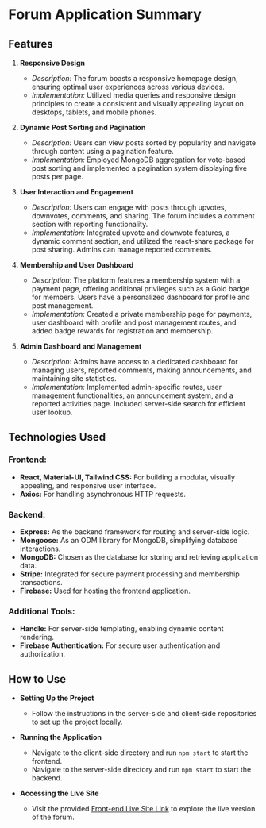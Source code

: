 # Forum Application Summary

## Features

1. **Responsive Design**
   - *Description:* The forum boasts a responsive homepage design, ensuring optimal user experiences across various devices.
   - *Implementation:* Utilized media queries and responsive design principles to create a consistent and visually appealing layout on desktops, tablets, and mobile phones.

2. **Dynamic Post Sorting and Pagination**
   - *Description:* Users can view posts sorted by popularity and navigate through content using a pagination feature.
   - *Implementation:* Employed MongoDB aggregation for vote-based post sorting and implemented a pagination system displaying five posts per page.

3. **User Interaction and Engagement**
   - *Description:* Users can engage with posts through upvotes, downvotes, comments, and sharing. The forum includes a comment section with reporting functionality.
   - *Implementation:* Integrated upvote and downvote features, a dynamic comment section, and utilized the react-share package for post sharing. Admins can manage reported comments.

4. **Membership and User Dashboard**
   - *Description:* The platform features a membership system with a payment page, offering additional privileges such as a Gold badge for members. Users have a personalized dashboard for profile and post management.
   - *Implementation:* Created a private membership page for payments, user dashboard with profile and post management routes, and added badge rewards for registration and membership.

5. **Admin Dashboard and Management**
   - *Description:* Admins have access to a dedicated dashboard for managing users, reported comments, making announcements, and maintaining site statistics.
   - *Implementation:* Implemented admin-specific routes, user management functionalities, an announcement system, and a reported activities page. Included server-side search for efficient user lookup.

## Technologies Used

### Frontend:
- **React, Material-UI, Tailwind CSS:** For building a modular, visually appealing, and responsive user interface.
- **Axios:** For handling asynchronous HTTP requests.

### Backend:
- **Express:** As the backend framework for routing and server-side logic.
- **Mongoose:** As an ODM library for MongoDB, simplifying database interactions.
- **MongoDB:** Chosen as the database for storing and retrieving application data.
- **Stripe:** Integrated for secure payment processing and membership transactions.
- **Firebase:** Used for hosting the frontend application.

### Additional Tools:
- **Handle:** For server-side templating, enabling dynamic content rendering.
- **Firebase Authentication:** For secure user authentication and authorization.

## How to Use

- **Setting Up the Project**
  - Follow the instructions in the server-side and client-side repositories to set up the project locally.

- **Running the Application**
  - Navigate to the client-side directory and run `npm start` to start the frontend.
  - Navigate to the server-side directory and run `npm start` to start the backend.

- **Accessing the Live Site**
  - Visit the provided [Front-end Live Site Link](https://chatvista-online-forum-client.web.app/) to explore the live version of the forum.

